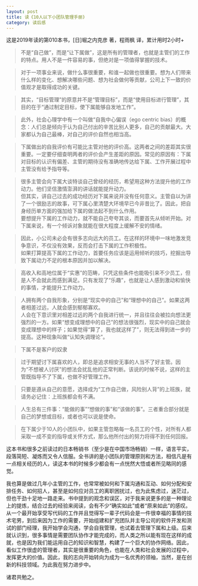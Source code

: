 ```yaml
---
layout: post
title: 读《10人以下小团队管理手册》
category: 读后感
---
```

这是2019年读的第010本书，[日]堀之内克彦 著，程雨枫 译，累计用时2小时+

>不是“自己做”，而是“让下属做”，这是所有的管理者，也就是主管们的工作的特点。用人不是一件容易的事，但绝对是一项值得掌握的技术。

>对于一项事业来说，做什么事很重要，和谁一起做也很重要。想为人们带来什么样的变化、想解决哪些问题、想为社会做何等贡献，公司上下一致的价值观才是取得成功的关键。

>其实，“目标管理”的原意并不是“管理目标”，而是“使用目标进行管理”，其目的在于“通过制定目标，使下属能够自发地工作”。

>此外，社会心理学中有一个叫做“自我中心偏误（ego centric bias）的概念：人们总是倾向于认为自己付出的辛苦比别人更多，自己的贡献最大。大家都认为自己最棒，对自己的评价自然也相当高。

>下属做出的自我评价有可能比主管对他的评价高。这两者之间的差距其实很重要。一定要仔细查明两者的评价会产生差距的原因。常见的原因有：下属对目标的认识有偏差、主管的期待没有准确地传达给下属、工作开展过程中主管没有给予指导等。

>很多主管会向下属大谈特谈自己曾经的经历，希望用这种方法提升他的工作动力。他们坚信激情澎湃的讲话就能提升动力。<br/>
但其实，讲自己过去的成功经历对下属来说并没有任何意义。主管自以为讲了一个很励志的故事，可下属心里清楚大环境早已今非昔比了。因此，把自身经历单方面的强加给下属的做法起不到什么作用。<br/>
要想提升下属的工作动力，就不能自己夸夸其谈，而要首先从倾听开始。对下属来说，有一个倾诉对象就能在很大程度上缓解不安的情绪。

>因此，小公司未必会有很多志向远大的员工。在这样的环境中一味地激发竞争意识，不仅没有效果，反而会打击下属的工作积极性。<br>
如果打算提高下属的工作动力，首要任务应该是运用倾听的技巧，挖掘出导致下属动力不足的根本原因并加以解决。

>高收入和高地位属于“实惠”的范畴，只凭这些条件也能吸引来不少员工，但是人不会就此而感到满足。只有发现了“乐趣”，也就是让人感到激动和愉快的事情，才能提升工作动力。

>人拥有两个自我形象，分别是“现实中的自己”和“理想中的自己”。如果这两者相差过远，人就会感到郁郁寡欢。<br/>
人会在下意识里对相差过远的两个自我进行统一，并且往往会被拉向想法更强烈的一方。如果“想变成理想中的自己”的想法很强烈，现实中的自己就会变成理想中的样子；如果觉得“算了，我也就这样了”，则无法得到进一步的提高。这种现象叫做“认知失调理论”。

>下属不是客户的奴隶

>过于期望讨下属喜欢的人，即总是追求相安无事的人当不了好主管。因为“不想被人讨厌”的想法会扰乱他的正常判断。该说的时候不说，这样的主管既指导不了下属，也做不好管理工作。

>只要是遵从自己的意愿，选择成为“工作自己做，风险别人背”的上班族，就请务必记住：上班族都会有不满。

>人生总有三件事：“能做的事”“想做的事”和“该做的事”。三者重合部分就是自己的梦想或目标，或者也可以说是使命。

>在下属少于10人的小团队中，如果主管忽略每一名员工的个性，对所有人都采取一成不变的指导或关怀方式，那么他所付出的努力将得不到任何回报。

这本书和很多之前读过的日本畅销书（至少是在中国市场畅销）一样，语言平实，段落简短、凝炼而又令人信服。全书讲的是小团队的管理原则和方法，相信凡是有一点相关经历的人，读这本书的时候多少都会有一点恍然大悟或者所见略同的感觉。

我也算是做过几年小主管的工作，也常常被如何和下属沟通和互动、如何分配和安排任务、如何招人，甚至是如何应对员工的离职困扰过，也为此焦虑过，迷茫过，但也干劲十足地一路走来。书中提到的观念和误区，对于我来说更多的是一种理论上的提炼，结合过去的经验来阅读，会有不少“确实如此”或者“原来如此”的感叹。从一个最开始享受写代码的工作并且觉得写一辈子代码会是一件很幸福的事情的技术宅男，到后来因为工作的需要，开始组建和扩充团队并主导公司的软件开发和测试的部门经理，我开始学会沟通，学会自我管理，也试着去管理下属和上级。后来就认识到，很多事情是需要团队协作才能完成的，而人类之所以能有现在这样的成就，也是因为我们能运用自己的知识和智慧，构建了一个巨大的协作网络。因此，看似工作很虚的管理者，其实是很重要的角色，也能在人类和社会发展的过程中，发挥更大的价值。因此，我的志向开始转向为成为一名优秀的领袖，当然，是在创新的科技领域。为此我在努力进步中。

诸君共勉之。